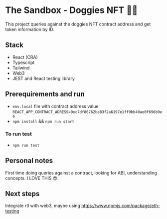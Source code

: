 # The Sandbox - Doggies NFT 🚀🚀

This project queries against the doggies NFT contract address and get token information by ID.

## Stack

- React (CRA)
- Typescript
- Tailwind
- Web3
- JEST and React testing library

## Prerequirements and run

- `env.local` file with contract address value `REACT_APP_CONTRACT_ADRESS=0xc7df86762ba83f2a6197e1ff9bb40ae0f696b9e6`
- `npm install` && `npm run start`

### To run test

- `npm run test`

## Personal notes

First time doing queries against a contract, looking for ABI, understanding concepts. I LOVE THIS 😍.

## Next steps

Integrate rtl with web3, maybe using https://www.npmjs.com/package/eth-testing
